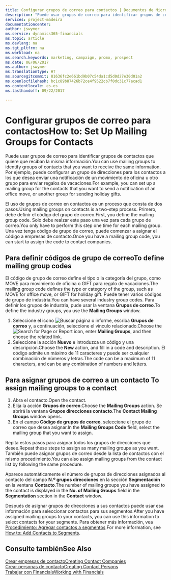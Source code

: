 ```yaml
---
title: Configurar grupos de correo para contactos | Documentos de Microsoft
description: "Puede usar grupos de correo para identificar grupos de contactos que deben recibir la misma información, por ejemplo, para una campaña de marketing o una promoción."
services: project-madeira
documentationcenter: 
author: jswymer
ms.service: dynamics365-financials
ms.topic: article
ms.devlang: na
ms.tgt_pltfrm: na
ms.workload: na
ms.search.keywords: marketing, campaign, promo, prospect
ms.date: 06/06/2017
ms.author: jswymer
ms.translationtype: HT
ms.sourcegitcommit: 81636fc2e661bd9b07c54da1cd5d0d27e30d01a2
ms.openlocfilehash: bc1c89b87426b72ce4f9522cb7f0dc31c77acad1
ms.contentlocale: es-es
ms.lasthandoff: 09/22/2017

---
```

# <a name="how-to-set-up-mailing-groups-for-contacts"></a><span data-ttu-id="85735-103">Configurar grupos de correo para contactos</span><span class="sxs-lookup"><span data-stu-id="85735-103">How to: Set Up Mailing Groups for Contacts</span></span>
<span data-ttu-id="85735-104">Puede usar grupos de correo para identificar grupos de contactos que quiere que reciban la misma información.</span><span class="sxs-lookup"><span data-stu-id="85735-104">You can use mailing groups to identify groups of contacts that you want to receive the same information.</span></span> <span data-ttu-id="85735-105">Por ejemplo, puede configurar un grupo de direcciones para los contactos a los que desea enviar una notificación de un movimiento de oficina u otro grupo para enviar regalos de vacaciones.</span><span class="sxs-lookup"><span data-stu-id="85735-105">For example, you can set up a mailing group for the contacts that you want to send a notification of an office move, or another group for sending holiday gifts.</span></span>

<span data-ttu-id="85735-106">El uso de grupos de correo en contactos es un proceso que consta de dos pasos.</span><span class="sxs-lookup"><span data-stu-id="85735-106">Using mailing groups on contacts is a two-step process.</span></span> <span data-ttu-id="85735-107">Primero, debe definir el código del grupo de correo.</span><span class="sxs-lookup"><span data-stu-id="85735-107">First, you define the mailing group code.</span></span> <span data-ttu-id="85735-108">Solo debe realzar este paso una vez para cada grupo de correo.</span><span class="sxs-lookup"><span data-stu-id="85735-108">You only have to perform this step one time for each mailing group.</span></span> <span data-ttu-id="85735-109">Una vez tenga código de grupo de correo, puede comenzar a asignar el código a empresas de contacto.</span><span class="sxs-lookup"><span data-stu-id="85735-109">Once you have a mailing group code, you can start to assign the code to contact companies.</span></span>

## <a name="to-define-mailing-group-codes"></a><span data-ttu-id="85735-110">Para definir códigos de grupo de correo</span><span class="sxs-lookup"><span data-stu-id="85735-110">To define mailing group codes</span></span>
<span data-ttu-id="85735-111">El código de grupo de correo define el tipo o la categoría del grupo, como MOVE para movimiento de oficina o GIFT para regalo de vacaciones.</span><span class="sxs-lookup"><span data-stu-id="85735-111">The mailing group code defines the type or category of the group, such as MOVE for office move, or GIFT for holiday gift.</span></span> <span data-ttu-id="85735-112">Puede tener varios códigos de grupo de industria.</span><span class="sxs-lookup"><span data-stu-id="85735-112">You can have several industry group codes.</span></span> <span data-ttu-id="85735-113">Para definir los grupos de industria, pude usar la ventana **Grupos de correo**.</span><span class="sxs-lookup"><span data-stu-id="85735-113">To define the industry groups, you use the **Mailing Groups** window.</span></span>

1. <span data-ttu-id="85735-114">Seleccione el icono ![Buscar página o informe](media/ui-search/search_small.png "icono Buscar página o informe"), escriba **Grupos de correo** y, a continuación, seleccione el vínculo relacionado.</span><span class="sxs-lookup"><span data-stu-id="85735-114">Choose the ![Search for Page or Report](media/ui-search/search_small.png "Search for Page or Report icon") icon, enter **Mailing Groups**, and then choose the related link.</span></span>
2. <span data-ttu-id="85735-115">Seleccione la acción **Nuevo** e introduzca un código y una descripción.</span><span class="sxs-lookup"><span data-stu-id="85735-115">Choose the **New** action, and fill in a code and description.</span></span> <span data-ttu-id="85735-116">El código admite un máximo de 11 caracteres y puede ser cualquier combinación de números y letras.</span><span class="sxs-lookup"><span data-stu-id="85735-116">The code can be a maximum of 11 characters, and can be any combination of numbers and letters.</span></span>

## <span data-ttu-id="85735-117"><a name="AssignMailGroupContact"></a> Para asignar grupos de correo a un contacto</span><span class="sxs-lookup"><span data-stu-id="85735-117"><a name="AssignMailGroupContact"></a> To assign mailing groups to a contact</span></span>
1. <span data-ttu-id="85735-118">Abra el contacto.</span><span class="sxs-lookup"><span data-stu-id="85735-118">Open the contact.</span></span>
2. <span data-ttu-id="85735-119">Elija la acción **Grupos de correo**.</span><span class="sxs-lookup"><span data-stu-id="85735-119">Choose the **Mailing Groups** action.</span></span> <span data-ttu-id="85735-120">Se abrirá la ventana **Grupos direcciones contacto**.</span><span class="sxs-lookup"><span data-stu-id="85735-120">The **Contact Mailing Groups** window opens.</span></span>
3. <span data-ttu-id="85735-121">En el campo **Código de grupos de correo**, seleccione el grupo de correo que desea asignar.</span><span class="sxs-lookup"><span data-stu-id="85735-121">In the **Mailing Groups Code** field, select the mailing group that you want to assign.</span></span>

<span data-ttu-id="85735-122">Repita estos pasos para asignar todos los grupos de direcciones que desee.</span><span class="sxs-lookup"><span data-stu-id="85735-122">Repeat these steps to assign as many mailing groups as you want.</span></span> <span data-ttu-id="85735-123">También puede asignar grupos de correo desde la lista de contactos con el mismo procedimiento.</span><span class="sxs-lookup"><span data-stu-id="85735-123">You can also assign mailing groups from the contact list by following the same procedure.</span></span>

<span data-ttu-id="85735-124">Aparece automáticamente el número de grupos de direcciones asignados al contacto del campo **N.º grupos direcciones** en la sección **Segmentación** en la ventana **Contacto**.</span><span class="sxs-lookup"><span data-stu-id="85735-124">The number of mailing groups you have assigned to the contact is displayed in the **No. of Mailing Groups** field in the **Segmentation** section in the **Contact** window.</span></span>

<span data-ttu-id="85735-125">Después de asignar grupos de direcciones a sus contactos puede usar esa información para seleccionar contactos para sus segmentos.</span><span class="sxs-lookup"><span data-stu-id="85735-125">After you have assigned mailing groups to your contacts, you can use this information to select contacts for your segments.</span></span> <span data-ttu-id="85735-126">Para obtener más información, vea [Procedimiento: Agregar contactos a segmentos](marketing-add-contact-segment.md).</span><span class="sxs-lookup"><span data-stu-id="85735-126">For more information, see [How to: Add Contacts to Segments](marketing-add-contact-segment.md).</span></span>

## <a name="see-also"></a><span data-ttu-id="85735-127">Consulte también</span><span class="sxs-lookup"><span data-stu-id="85735-127">See Also</span></span>
[<span data-ttu-id="85735-128">Crear empresas de contacto</span><span class="sxs-lookup"><span data-stu-id="85735-128">Creating Contact Companies</span></span>](marketing-create-contact-companies.md)  
[<span data-ttu-id="85735-129">Crear personas de contacto</span><span class="sxs-lookup"><span data-stu-id="85735-129">Creating Contact Persons</span></span>](marketing-create-contact-persons.md)  
[<span data-ttu-id="85735-130">Trabajar con Financials</span><span class="sxs-lookup"><span data-stu-id="85735-130">Working with Financials</span></span>](ui-work-product.md)

